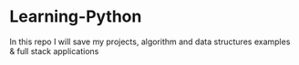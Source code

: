 # Learning-Python
In this repo I will save my projects, algorithm and data structures examples &amp; full stack applications
